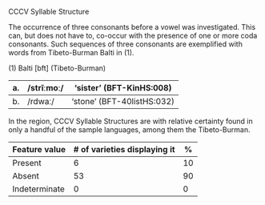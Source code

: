 CCCV Syllable Structure

The occurrence of three consonants before a vowel was investigated. This
can, but does not have to, co-occur with the presence of one or more
coda consonants. Such sequences of three consonants are exemplified with
words from Tibeto-Burman Balti in (1).

(1) <span id="_Ref12343426" class="anchor"></span>Balti
    \[bft\] (Tibeto-Burman)

| a.  | /strĩːmoː/ | ‘sister’ (BFT-KinHS:008)   |
|-----|------------|----------------------------|
| b.  | /rdwaː/    | ‘stone’ (BFT-40listHS:032) |

In the region, CCCV Syllable Structures are with relative certainty
found in only a handful of the sample languages, among them the
Tibeto-Burman.

| Feature value | \# of varieties displaying it | %   |
|---------------|-------------------------------|-----|
| Present       | 6                             | 10  |
| Absent        | 53                            | 90  |
| Indeterminate | 0                             | 0   |


